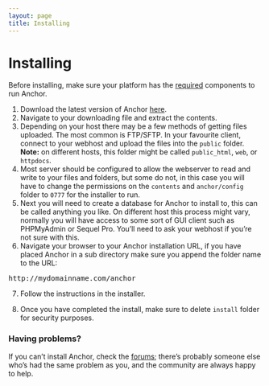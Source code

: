 ```yaml
---
layout: page
title: Installing
---
```


# Installing

Before installing, make sure your platform has the [required](/docs/getting-started/requirements) components to run Anchor.

1.	Download the latest version of Anchor [here](/download).
2.	Navigate to your downloading file and extract the contents.
3.	Depending on your host there may be a few methods of getting files uploaded.
	The most common is FTP/SFTP. In your favourite client, connect to your webhost
	and upload the files into the `public` folder. **Note:** on different hosts,
	this folder might be called `public_html`, `web`, or `httpdocs`.
4.	Most server should be configured to allow the webserver to read and write to
	your files and folders, but some do not, in this case you will have to change
	the permissions on the `contents` and `anchor/config` folder to `0777` for
	the installer to run.
5.	Next you will need to create a database for Anchor to install to, this can
	be called anything you like. On different host this process might vary,
	normally you will have access to some sort of GUI client such as PHPMyAdmin
	or Sequel Pro. You’ll need to ask your webhost if you’re not sure with this.
6.	Navigate your browser to your Anchor installation URL, if you have placed Anchor
	in a sub directory make sure you append the folder name to the URL:

<pre><span class="comment">http://mydomainname.com</span>/anchor</pre>

7.  Follow the instructions in the installer.

8.	Once you have completed the install, make sure to delete `install` folder for
    security purposes.

### Having problems?

If you can’t install Anchor, check the [forums](//forums.anchorcms.com); there’s
probably someone else who’s had the same problem as you, and the community are
always happy to help.
